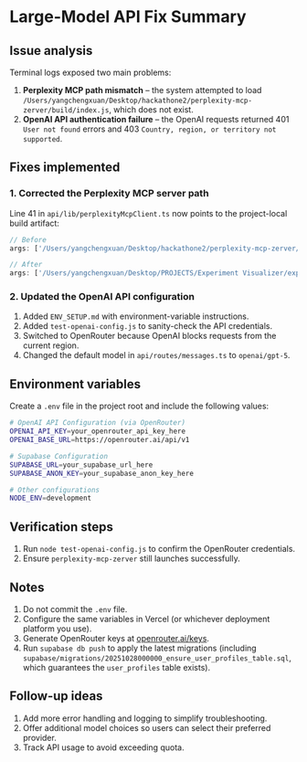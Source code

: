 # Large-Model API Fix Summary

## Issue analysis

Terminal logs exposed two main problems:

1. **Perplexity MCP path mismatch** – the system attempted to load `/Users/yangchengxuan/Desktop/hackathone2/perplexity-mcp-zerver/build/index.js`, which does not exist.
2. **OpenAI API authentication failure** – the OpenAI requests returned 401 `User not found` errors and 403 `Country, region, or territory not supported`.

## Fixes implemented

### 1. Corrected the Perplexity MCP server path

Line 41 in `api/lib/perplexityMcpClient.ts` now points to the project-local build artifact:

```typescript
// Before
args: ['/Users/yangchengxuan/Desktop/hackathone2/perplexity-mcp-zerver/build/index.js'],

// After
args: ['/Users/yangchengxuan/Desktop/PROJECTS/Experiment Visualizer/experiment-generator-agent/perplexity-mcp-zerver/build/index.js'],
```

### 2. Updated the OpenAI API configuration

1. Added `ENV_SETUP.md` with environment-variable instructions.
2. Added `test-openai-config.js` to sanity-check the API credentials.
3. Switched to OpenRouter because OpenAI blocks requests from the current region.
4. Changed the default model in `api/routes/messages.ts` to `openai/gpt-5`.

## Environment variables

Create a `.env` file in the project root and include the following values:

```bash
# OpenAI API Configuration (via OpenRouter)
OPENAI_API_KEY=your_openrouter_api_key_here
OPENAI_BASE_URL=https://openrouter.ai/api/v1

# Supabase Configuration
SUPABASE_URL=your_supabase_url_here
SUPABASE_ANON_KEY=your_supabase_anon_key_here

# Other configurations
NODE_ENV=development
```

## Verification steps

1. Run `node test-openai-config.js` to confirm the OpenRouter credentials.
2. Ensure `perplexity-mcp-zerver` still launches successfully.

## Notes

1. Do not commit the `.env` file.
2. Configure the same variables in Vercel (or whichever deployment platform you use).
3. Generate OpenRouter keys at [openrouter.ai/keys](https://openrouter.ai/keys).
4. Run `supabase db push` to apply the latest migrations (including `supabase/migrations/20251028000000_ensure_user_profiles_table.sql`, which guarantees the `user_profiles` table exists).

## Follow-up ideas

1. Add more error handling and logging to simplify troubleshooting.
2. Offer additional model choices so users can select their preferred provider.
3. Track API usage to avoid exceeding quota.
